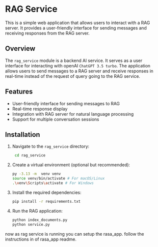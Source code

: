 # RAG Service
This is a simple web application that allows users to interact with a RAG server. It provides a user-friendly interface for sending messages and receiving responses from the RAG server.
## Overview
The `rag_service` module is a backend AI service. It serves as a user interface for interacting with openAI `ChatGPT 3.5 turbo`. The application allows users to send messages to a RAG server and receive responses in real-time instead of the request of query going to the RAG service.
## Features
- User-friendly interface for sending messages to RAG
- Real-time response display
- Integration with RAG server for natural language processing
- Support for multiple conversation sessions

## Installation
1. Navigate to the `rag_service` directory:
   ```bash
    cd rag_service
    ```
2. Create a virtual environment (optional but recommended):
    ```bash
    py -3.13 -m  venv venv
    source venv/bin/activate # For macOS/Linux
    .\venv\Scripts\activate # For Windows
    ```
3. Install the required dependencies:
    ```bash
    pip install -r requirements.txt
    ```
4. Run the RAG application:
    ```bash
    python index_documents.py
    python service.py
    ```
now as rag service is running you can setup the rasa_app. follow the instructions in of rasa_app readme.

